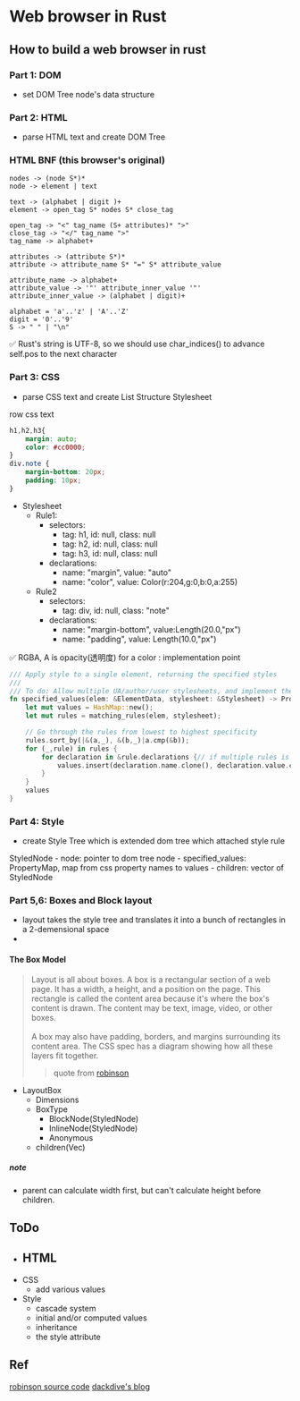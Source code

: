 # Web browser in Rust

## How to build a web browser in rust
### Part 1: DOM
- set DOM Tree node's data structure

### Part 2: HTML
- parse HTML text and create DOM Tree

### HTML BNF (this browser's original)
```
nodes -> (node S*)*
node -> element | text

text -> (alphabet | digit )+
element -> open_tag S* nodes S* close_tag

open_tag -> "<" tag_name (S+ attributes)* ">"
close_tag -> "</" tag_name ">"
tag_name -> alphabet+

attributes -> (attribute S*)*
attribute -> attribute_name S* "=" S* attribute_value

attribute_name -> alphabet+
attribute_value -> '"' attribute_inner_value '"'
attribute_inner_value -> (alphabet | digit)+

alphabet = 'a'..'z' | 'A'..'Z'
digit = '0'..'9'
S -> " " | "\n"
```

:white_check_mark:
Rust's string is UTF-8, so we should use char_indices() to  advance self.pos to the next character

### Part 3: CSS
- parse CSS text and create List Structure Stylesheet

row css text
```css
h1,h2,h3{
    margin: auto;
    color: #cc0000;
}
div.note {
    margin-bottom: 20px;
    padding: 10px;
}

```

- Stylesheet
    - Rule1:
        - selectors:
            - tag: h1, id: null, class: null
            - tag: h2, id: null, class: null
            - tag: h3, id: null, class: null
        - declarations:
            - name: "margin", value: "auto"
            - name: "color", value: Color(r:204,g:0,b:0,a:255)
    - Rule2
        - selectors:
            - tag: div, id: null, class: "note"
        - declarations:
            - name: "margin-bottom", value:Length(20.0,"px")
            - name: "padding", value: Length(10.0,"px")


:white_check_mark:
RGBA, A is opacity(透明度) for a color
: implementation point
```rust:style.rs
/// Apply style to a single element, returning the specified styles
///
/// To do: Allow multiple UA/author/user stylesheets, and implement the cascade
fn specified_values(elem: &ElementData, stylesheet: &Stylesheet) -> PropertyMap{
    let mut values = HashMap::new();
    let mut rules = matching_rules(elem, stylesheet);

    // Go through the rules from lowest to highest specificity
    rules.sort_by(|&(a,_), &(b,_)|a.cmp(&b));
    for (_,rule) in rules {
        for declaration in &rule.declarations {// if multiple rules is containd, hash map overwrite the most specified one.
            values.insert(declaration.name.clone(), declaration.value.clone());
        }
    }
    values
}
```
### Part 4: Style
- create Style Tree which is extended dom tree which attached style rule

StyledNode
    - node: pointer to dom tree node
    - specified_values: PropertyMap, map from css property names to values
    - children: vector of StyledNode

### Part 5,6: Boxes and Block layout
- layout takes the style tree and translates it into a bunch of rectangles in a 2-demensional space
-
#### The Box Model
> Layout is all about boxes. A box is a rectangular section of a web page. It has a width, a height, and a position on the page. This rectangle is called the content area because it's where the box's content is drawn. The content may be text, image, video, or other boxes. <br><br>
A box may also have padding, borders, and margins surrounding its content area. The CSS spec has a diagram showing how all these layers fit together.
>> quote from [robinson](https://limpet.net/mbrubeck/2014/09/08/toy-layout-engine-5-boxes.html)


- LayoutBox
  - Dimensions
  - BoxType
    - BlockNode(StyledNode)
    - InlineNode(StyledNode)
    - Anonymous
  - children(Vec<LayoutBox>)

##### note
- parent can calculate width first, but can't calculate height before children.
## ToDo
- HTML
  -
- CSS
  - add various values
- Style
  - cascade system
  - initial and/or computed values
  - inheritance
  - the style attribute



## Ref
[robinson source code](https://github.com/mbrubeck/robinson)
[dackdive's blog](https://dackdive.hateblo.jp/entry/2021/02/23/113522)